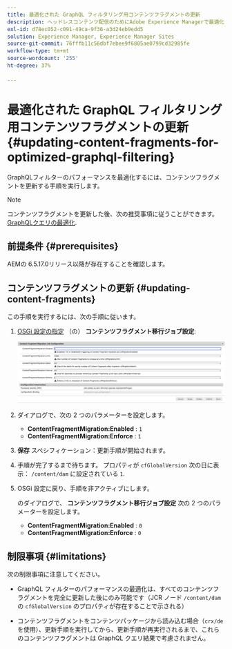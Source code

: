 ```yaml
---
title: 最適化された GraphQL フィルタリング用コンテンツフラグメントの更新
description: ヘッドレスコンテンツ配信のためにAdobe Experience Managerで最適化されたGraphQLフィルタリング用にコンテンツフラグメントを更新する方法について説明します。
exl-id: d78ec052-c091-49ca-9f36-a3d24eb9edd5
solution: Experience Manager, Experience Manager Sites
source-git-commit: 76fffb11c56dbf7ebee9f6805ae0799cd32985fe
workflow-type: tm+mt
source-wordcount: '255'
ht-degree: 37%

---
```


# 最適化された GraphQL フィルタリング用コンテンツフラグメントの更新 {#updating-content-fragments-for-optimized-graphql-filtering}

GraphQLフィルターのパフォーマンスを最適化するには、コンテンツフラグメントを更新する手順を実行します。

>[!NOTE]
>
>コンテンツフラグメントを更新した後、次の推奨事項に従うことができます。 [GraphQLクエリの最適化](/help/sites-developing/headless/graphql-api/graphql-optimization.md).

## 前提条件 {#prerequisites}

AEMの 6.5.17.0リリース以降が存在することを確認します。

## コンテンツフラグメントの更新 {#updating-content-fragments}

この手順を実行するには、次の手順に従います。

1. [OSGi 設定の指定](/help/sites-deploying/configuring-osgi.md) （の） **コンテンツフラグメント移行ジョブ設定**:

   ![OSGi コンテンツフラグメント移行ジョブ設定](assets/cfm-graphql-update-01.png "OSGi コンテンツフラグメント移行ジョブ設定")

1. ダイアログで、次の 2 つのパラメーターを設定します。

   * **ContentFragmentMigration:Enabled** : `1`
   * **ContentFragmentMigration:Enforce** : `1`

1. **保存** スペシフィケーション：更新手順が開始されます。

1. 手順が完了するまで待ちます。 プロパティが `cfGlobalVersion` 次の日に表示： `/content/dam` に設定されている `1`.

1. OSGi 設定に戻り、手順を非アクティブにします。

   のダイアログで、 **コンテンツフラグメント移行ジョブ設定** 次の 2 つのパラメーターを設定します。

   * **ContentFragmentMigration:Enabled** : `0`
   * **ContentFragmentMigration:Enforce** : `0`

## 制限事項 {#limitations}

次の制限事項に注意してください。

* GraphQL フィルターのパフォーマンスの最適化は、すべてのコンテンツフラグメントを完全に更新した後にのみ可能です（JCR ノード `/content/dam` の `cfGlobalVersion` のプロパティが存在することで示される）

* コンテンツフラグメントをコンテンツパッケージから読み込む場合（`crx/de` を使用）、更新手順を実行してから、更新手順が再実行されるまで、これらのコンテンツフラグメントは GraphQL クエリ結果で考慮されません。
